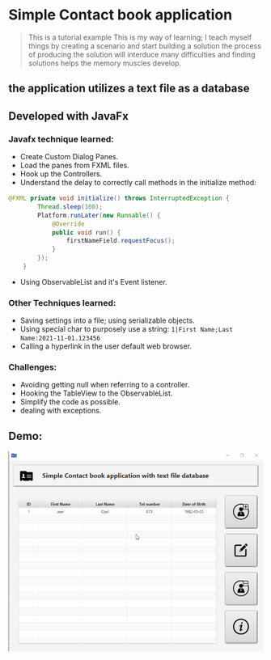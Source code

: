# Simple Contact book application
> This is a tutorial example
This is my way of learning; I teach myself things by creating a scenario and start building a solution
the process of producing the solution will interduce many difficulties and finding solutions helps the memory muscles develop.

## the application utilizes a text file as a database
## Developed with JavaFx

### Javafx technique learned:
- Create Custom Dialog Panes.
- Load the panes from FXML files.
- Hook up the Controllers.
- Understand the delay to correctly call methods in the initialize method:
```java
@FXML private void initialize() throws InterruptedException {
		Thread.sleep(100);
		Platform.runLater(new Runnable() {
	        @Override
	        public void run() {
	        	firstNameField.requestFocus();
	        }
	    });
	}
```
- Using ObservableList and it's Event listener.

### Other Techniques learned:
- Saving settings into a file; using serializable objects.
- Using special char to purposely use a string:
`1|First Name;Last Name:2021-11-01.123456`
- Calling a hyperlink in the user default web browser.

### Challenges:
- Avoiding getting null when referring to a controller.
- Hooking the TableView to the ObservableList.
- Simplify the code as possible.
- dealing with exceptions.

## Demo:
![](/resources/pix/demo.gif)